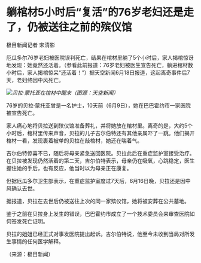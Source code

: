 

# 躺棺材5小时后“复活”的76岁老妇还是走了，仍被送往之前的殡仪馆

极目新闻记者 宋清影

厄瓜多尔76岁老妇被医院误判死亡，结果在棺材里躺了5个小时后，家人揭棺惊讶地发现：她竟然还活着。（参看此前报道：76岁老妇被医生宣告死亡，躺进棺材数小时后，家人揭棺惊呆“还活着！”）据天空新闻6月18日报道，这起离奇事件后7天，老妇终因中风死亡。

![](https://inews.gtimg.com/om_bt/Owb4N-fZ6qeku70t-KAgbB5KF7x-kdYkQMVdnktqrOvSoAA/1000)_贝拉·蒙托亚在棺材中醒来（图源：天空新闻）_

76岁的贝拉·蒙托亚曾是一名护士，10天前（6月9日），她在巴巴霍约市一家医院被宣告死亡。

家人痛心地将贝拉送到殡仪馆准备葬礼，并将她放在棺材里。离奇的是，大约5个小时后，棺材里传来声音，贝拉的儿子吉尔伯特还有其他亲属吓了一跳。他们揭开棺材一看，发现裹着被单的贝拉在敲棺材，她还在喘着气。

吉尔伯特惊喜不已，随后将母亲紧急送回医院。贝拉此后在重症监护室接受治疗。在贝拉被发现仍然活着的第二天，吉尔伯特表示，母亲仍在吸氧，心跳稳定，医生握住她的手后，也有反应，他当时以为母亲正在康复。

但据厄瓜多尔卫生部表示，在重症监护室度过7天后，6月16日晚，贝拉还是因中风确认去世。

据报道，贝拉在去世后仍被送往上次的同一家殡仪馆，她将被安葬在公共墓地。

鉴于之前在贝拉身上发生的错误，巴巴霍约市成立了一个技术委员会来审查医院如何签发死亡证明。

贝拉的姐姐已经正式对事发医院提出起诉。吉尔伯特说，他至今未收到当局对所发生事情的任何医学解释。

（来源：极目新闻）

